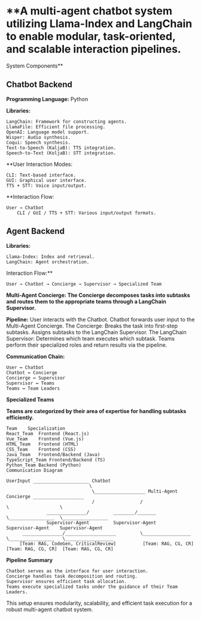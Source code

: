 
# **A multi-agent chatbot system utilizing Llama-Index and LangChain to enable modular, task-oriented, and scalable interaction pipelines.
System Components**

## Chatbot Backend

**Programming Language:** Python

**Libraries:**

    LangChain: Framework for constructing agents.
    LlamaFile: Efficient file processing.
    OpenAI: Language model support.
    Wisper: Audio synthesis.
    Coqui: Speech synthesis.
    Text-to-Speech (KaljaB): TTS integration.
    Speech-to-Text (KoljaB): STT integration.

**User Interaction Modes:

    CLI: Text-based interface.
    GUI: Graphical user interface.
    TTS + STT: Voice input/output.

**Interaction Flow:

    User → Chatbot
        CLI / GUI / TTS + STT: Various input/output formats.

## Agent Backend

**Libraries:**

    Llama-Index: Index and retrieval.
    LangChain: Agent orchestration.

Interaction Flow:**

    User → Chatbot → Concierge → Supervisor → Specialized Team

**Multi-Agent Concierge: The Concierge decomposes tasks into subtasks and routes them to the appropriate teams through a LangChain Supervisor.**

**Pipeline:**
    User interacts with the Chatbot.
    Chatbot forwards user input to the Multi-Agent Concierge.
    The Concierge:
        Breaks the task into first-step subtasks.
        Assigns subtasks to the LangChain Supervisor.
    The LangChain Supervisor:
        Determines which team executes which subtask.
    Teams perform their specialized roles and return results via the pipeline.

**Communication Chain:**

    User ↔ Chatbot
    Chatbot ↔ Concierge
    Concierge ↔ Supervisor
    Supervisor ↔ Teams
    Teams ↔ Team Leaders

**Specialized Teams**

**Teams are categorized by their area of expertise for handling subtasks efficiently.**
```tabl
Team	Specialization
React_Team	Frontend (React.js)
Vue_Team	Frontend (Vue.js)
HTML_Team	Frontend (HTML)
CSS_Team	Frontend (CSS)
Java_Team	Frontend/Backend (Java)
TypeScript_Team	Frontend/Backend (TS)
Python_Team	Backend (Python)
Communication Diagram
```


```text
UserInput _____________________ Chatbot
                               \
                                \___________________ Multi-Agent Concierge ___________________
                                /                 /                        \                   \
               _______________/         ________/_______                     \_________________  \_________________
               Supervisor-Agent         Supervisor-Agent                       Supervisor-Agent    Supervisor-Agent     
      _______________/___________________         \__________________           \_________________   \__________________
     [Team: RAG, CodeGen, CriticalReview]          [Team: RAG, CG, CR]           [Team: RAG, CG, CR]  [Team: RAG, CG, CR]
```

**Pipeline Summary**

    Chatbot serves as the interface for user interaction.
    Concierge handles task decomposition and routing.
    Supervisor ensures efficient task allocation.
    Teams execute specialized tasks under the guidance of their Team Leaders.

This setup ensures modularity, scalability, and efficient task execution for a robust multi-agent chatbot system.


